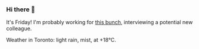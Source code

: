 ### Hi there :wave:

It's Friday! I'm probably working for [this bunch](https://github.com/kohofinancial), interviewing a potential new colleague.

Weather in Toronto: light rain, mist, at +18°C.
